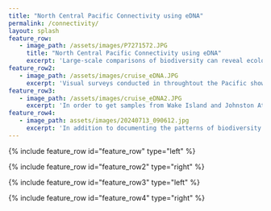 ```yaml
---
title: "North Central Pacific Connectivity using eDNA"
permalink: /connectivity/
layout: splash
feature_row:
   - image_path: /assets/images/P7271572.JPG
     title: "North Central Pacific Connectivity using eDNA"
     excerpt: 'Large-scale comparisons of biodiversity can reveal ecological processes that shape and maintain community composition and potentially provide further insight to how the Hawaiian Archipelago is connected to the rest of the central Pacific. The Hawaiian Archipelago is one of the most isolated archipelagos in the world not just in terms of distance to the nearest archipelago but also because there is no direct current that can quickly transport larvae from surrounding archipelagos.'
feature_row2:
   - image_path: /assets/images/cruise_eDNA.JPG
     excerpt: 'Visual surveys conducted in throughtout the Pacific show that the Hawaiian Archipelago has much less biodiversity compared to other Pacific Islands. However, these visual surveys often miss cryptic species and tend to focus on fish species or commercially important invertebrates. environmental DNA (eDNA) is a powerfool tool that can sample hundreds of species from a few samples using a non-invasive, inexpensive, and relatively fast method. eDNA methods can help reduce biases from visual surveys by detecting species across various life histories and taxonomic groups, including cryptic species. I have collected eDNA samples from archipelagos across the Central North Pacific including the Hawaiian Archipelago, the Line Islands, the Marshall Islands, Okinawa, Guam, Wake Island, and Johnston Atoll.'  
feature_row3:
   - image_path: /assets/images/cruise_eDNA2.JPG
     excerpt: 'In order to get samples from Wake Island and Johnston Atoll, we had to take a research cruise across the Pacific to get to these extremely remote islands. We spent 3 weeks on the *R/V Thompson* collecting samples. I trained and led the eDNA team which consisted of 1 undergraduate student, 4 postbaccalaureates, and 2 graduate students.'
feature_row4:
   - image_path: assets/images/20240713_090612.jpg
     excerpt: 'In addition to documenting the patterns of biodiversity and shared species across all the islands sampled, I will be using the eDNA samples to identify community-wide genetic structure by locating shared genetic breaks. The location of concordant genetic breaks could be driven by geographic barriers, life histories (e.g., PLD, dispersal mode, habitat), or environmental change (e.g., sea level, temperature, and ocean current changes during last glacial maximum). To test for the influence of environmental changes, I will determine if there are many species with populations that are expanding or stable and approximate a date for any potential past extinction or dispersal events. To test if life histories are driving variation in population structure, I will use an ordination plot to identify significant factors. While these analyses have been done before in the central Pacific, I will be analyzing many more species than in previous studies, allowing for new insights on how current communities have been shaped by biological and historic environmental factors.'
---
```

{% include feature_row id="feature_row" type="left" %}

{% include feature_row id="feature_row2" type="right" %}

{% include feature_row id="feature_row3" type="left" %}

{% include feature_row id="feature_row4" type="right" %}
